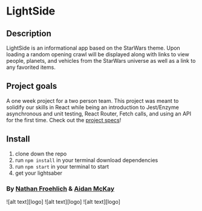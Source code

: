 # LightSide

## Description
LightSide is an informational app based on the StarWars theme. Upon loading a random opening crawl will be displayed along with links to view people, planets, and vehicles from the StarWars universe as well as a link to any favorited items.

## Project goals
A one week project for a two person team.
This project was meant to solidify our skills in React while being an introduction to Jest/Enzyme asynchronous and unit testing, React Router, Fetch calls, and using an API for the first time. Check out the [project specs](http://frontend.turing.io/projects/light-side.html)!


## Install
1. clone down the repo
2. run ```npm install``` in your terminal download dependencies
3. run ```npm start``` in your terminal to start
4. get your lightsaber


### By [Nathan Froehlich](https://github.com/Nathan-Froeh) & [Aidan McKay](https://github.com/JellyBeans1312)


![alt text][logo]
![alt text][logo]
![alt text][logo]
